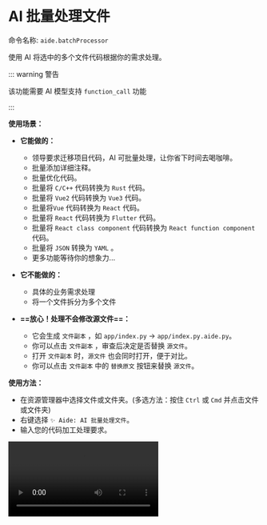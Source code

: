 # AI 批量处理文件

命令名称: `aide.batchProcessor`

使用 AI 将选中的多个文件代码根据你的需求处理。

::: warning 警告

该功能需要 AI 模型支持 `function_call` 功能

:::

**使用场景：**

- **它能做的：**

  - 领导要求迁移项目代码，AI 可批量处理，让你省下时间去喝咖啡。
  - 批量添加详细注释。
  - 批量优化代码。
  - 批量将 `C/C++` 代码转换为 `Rust` 代码。
  - 批量将 `Vue2` 代码转换为 `Vue3` 代码。
  - 批量将`Vue` 代码转换为 `React` 代码。
  - 批量将 `React` 代码转换为 `Flutter` 代码。
  - 批量将 `React class component` 代码转换为 `React function component` 代码。
  - 批量将 `JSON` 转换为 `YAML` 。
  - 更多功能等待你的想象力...

- **它不能做的：**

  - 具体的业务需求处理
  - 将一个文件拆分为多个文件

- **==放心！处理不会修改源文件==：**

  - 它会生成 `文件副本` ，如 `app/index.py` -> `app/index.py.aide.py`。
  - 你可以点击 `文件副本` ，审查后决定是否替换 `源文件`。
  - 打开 `文件副本` 时，`源文件` 也会同时打开，便于对比。
  - 你可以点击 `文件副本` 中的 `替换原文` 按钮来替换 `源文件`。

**使用方法：**

- 在资源管理器中选择文件或文件夹。(多选方法：按住 `Ctrl` 或 `Cmd` 并点击文件或文件夹)
- 右键选择 `✨ Aide: AI 批量处理文件`。
- 输入您的代码加工处理要求。

<Video src="/videos/aide-batch-processor.mp4"/>

::: tip 提示

1. 对于长文件代码可能会面临输出中断问题，目前没有好的解决方法。
2. 请认真审查处理后的文件，确保无误后再替换源文件。永远不要相信 AI 处理的代码是无误的。

:::

**相关配置：**

- 你可以通过修改 [`aide.apiConcurrency`](../configuration/api-concurrency.md) 配置来自定义 AI 请求并发数。
